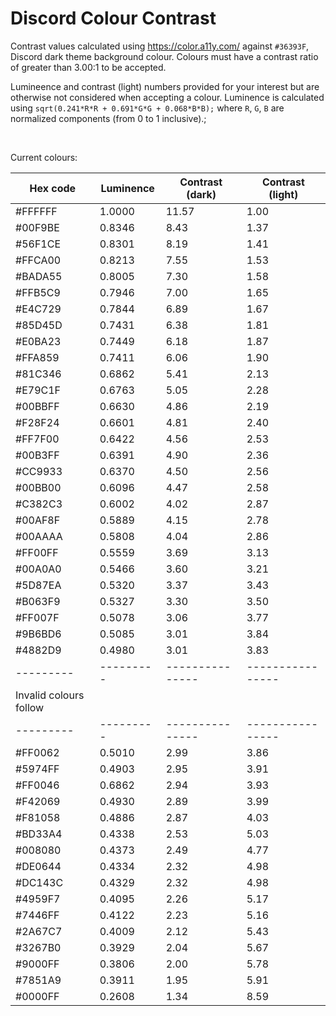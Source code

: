 # Discord Colour Contrast

Contrast values calculated using https://color.a11y.com/ against `#36393F`, Discord dark theme background colour. Colours must have a contrast ratio of greater than 3.00:1 to be accepted.

Lumineence and contrast (light) numbers provided for your interest but are otherwise not considered when accepting a colour. Luminence is calculated using `sqrt(0.241*R*R + 0.691*G*G + 0.068*B*B);` where `R`, `G`, `B` are normalized components (from 0 to 1 inclusive).;

&nbsp;

Current colours:

|Hex code |Luminence|Contrast (dark)|Contrast (light)|
|---------|---------|---------------|----------------|
| #FFFFFF | 1.0000  | 11.57         | 1.00           |
| #00F9BE | 0.8346  | 8.43          | 1.37           |
| #56F1CE | 0.8301  | 8.19          | 1.41           |
| #FFCA00 | 0.8213  | 7.55          | 1.53           |
| #BADA55 | 0.8005  | 7.30          | 1.58           |
| #FFB5C9 | 0.7946  | 7.00          | 1.65           |
| #E4C729 | 0.7844  | 6.89          | 1.67           |
| #85D45D | 0.7431  | 6.38          | 1.81           |
| #E0BA23 | 0.7449  | 6.18          | 1.87           |
| #FFA859 | 0.7411  | 6.06          | 1.90           |
| #81C346 | 0.6862  | 5.41          | 2.13           |
| #E79C1F | 0.6763  | 5.05          | 2.28           |
| #00BBFF | 0.6630  | 4.86          | 2.19           |
| #F28F24 | 0.6601  | 4.81          | 2.40           |
| #FF7F00 | 0.6422  | 4.56          | 2.53           |
| #00B3FF | 0.6391  | 4.90          | 2.36           |
| #CC9933 | 0.6370  | 4.50          | 2.56           |
| #00BB00 | 0.6096  | 4.47          | 2.58           |
| #C382C3 | 0.6002  | 4.02          | 2.87           |
| #00AF8F | 0.5889  | 4.15          | 2.78           |
| #00AAAA | 0.5808  | 4.04          | 2.86           |
| #FF00FF | 0.5559  | 3.69          | 3.13           |
| #00A0A0 | 0.5466  | 3.60          | 3.21           |
| #5D87EA | 0.5320  | 3.37          | 3.43           |
| #B063F9 | 0.5327  | 3.30          | 3.50           |
| #FF007F | 0.5078  | 3.06          | 3.77           |
| #9B6BD6 | 0.5085  | 3.01          | 3.84           |
| #4882D9 | 0.4980  | 3.01          | 3.83           |
|---------|---------|---------------|----------------|
|Invalid colours follow|         |                               |
|---------|---------|---------------|----------------|
| #FF0062 | 0.5010  | 2.99          | 3.86           |
| #5974FF | 0.4903  | 2.95          | 3.91           |
| #FF0046 | 0.6862  | 2.94          | 3.93           |
| #F42069 | 0.4930  | 2.89          | 3.99           |
| #F81058 | 0.4886  | 2.87          | 4.03           |
| #BD33A4 | 0.4338  | 2.53          | 5.03           |
| #008080 | 0.4373  | 2.49          | 4.77           |
| #DE0644 | 0.4334  | 2.32          | 4.98           |
| #DC143C | 0.4329  | 2.32          | 4.98           |
| #4959F7 | 0.4095  | 2.26          | 5.17           |
| #7446FF | 0.4122  | 2.23          | 5.16           |
| #2A67C7 | 0.4009  | 2.12          | 5.43           |
| #3267B0 | 0.3929  | 2.04          | 5.67           |
| #9000FF | 0.3806  | 2.00          | 5.78           |
| #7851A9 | 0.3911  | 1.95          | 5.91           |
| #0000FF | 0.2608  | 1.34          | 8.59           |
